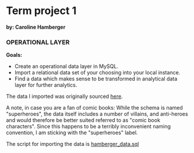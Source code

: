 # Term project 1
**by: Caroline Hamberger**

### OPERATIONAL LAYER

**Goals:**
- Create an operational data layer in MySQL. 
- Import a relational data set of your choosing into your local instance. 
- Find a data which makes sense to be transformed in analytical data layer for further analytics.

The data I imported was originally sourced [here](https://github.com/bbrumm/databasestar/tree/main/sample_databases/sample_db_superheroes/mysql).

A note, in case you are a fan of comic books: While the schema is named "superheroes", the data itself includes a number of villains, and anti-heroes and would therefore be better suited referred to as "comic book characters". Since this happens to be a terribly inconvenient naming convention, I am sticking with the "superheroes" label.

The script for importing the data is [hamberger_data.sql](https://github.com/Caroline-Hamberger/data-engineering-1/blob/main/term1/hamberger_data.sql)
